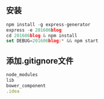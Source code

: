 ## 安装
```javascript
npm install -g express-generator
express -e 201606blog
cd 201606blog & npm install
set DEBUG=201606blog:* && npm start
```

## 添加.gitignore文件
```javascript
node_modules
lib
bower_component
.idea
```
